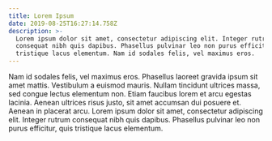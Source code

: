 ```yaml
---
title: Lorem Ipsum
date: 2019-08-25T16:27:14.758Z
description: >-
  Lorem ipsum dolor sit amet, consectetur adipiscing elit. Integer rutrum
  consequat nibh quis dapibus. Phasellus pulvinar leo non purus efficitur, quis
  tristique lacus elementum. Nam id sodales felis, vel maximus eros.
---
```

Nam id sodales felis, vel maximus eros. Phasellus laoreet gravida ipsum sit amet mattis. Vestibulum a euismod mauris. Nullam tincidunt ultrices massa, sed congue lectus elementum non. Etiam faucibus lorem et arcu egestas lacinia. Aenean ultrices risus justo, sit amet accumsan dui posuere et. Aenean in placerat arcu. Lorem ipsum dolor sit amet, consectetur adipiscing elit. Integer rutrum consequat nibh quis dapibus. Phasellus pulvinar leo non purus efficitur, quis tristique lacus elementum.
